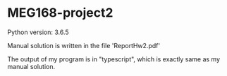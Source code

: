 # MEG168-project2

Python version: 3.6.5

Manual solution is written in the file 'ReportHw2.pdf'

The output of my program is in "typescript", which is exactly same as my manual solution.


